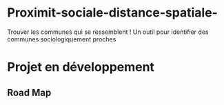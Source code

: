 # Proximit-sociale-distance-spatiale-
Trouver les communes qui se ressemblent ! Un outil pour identifier des communes sociologiquement proches

# Projet en développement 

## Road Map

